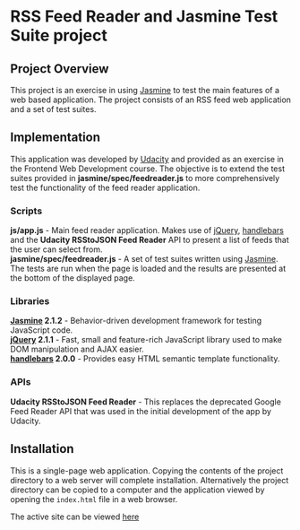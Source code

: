 # RSS Feed Reader and Jasmine Test Suite project

## Project Overview

This project is an exercise in using [Jasmine](http://jasmine.github.io/) to test the main features of a web based application. The project consists of an RSS feed web application and a set of test suites.

## Implementation

This application was developed by [Udacity](http://udacity.com) and provided as an exercise in the Frontend Web Development course. The objective is to extend the test suites provided in **jasmine/spec/feedreader.js** to more comprehensively test the functionality of the feed reader application.

### Scripts

**js/app.js** - Main feed reader application. Makes use of [jQuery](http://jquery.com), [handlebars](http://handlebarsjs.com/) and the **Udacity RSStoJSON Feed Reader** API to present a list of feeds that the user can select from.<br>
**jasmine/spec/feedreader.js** - A set of test suites written using [Jasmine](http://jasmine.github.io/). The tests are run when the page is loaded and the results are presented at the bottom of the displayed page.

### Libraries

**[Jasmine](http://jasmine.github.io/) 2.1.2** - Behavior-driven development framework for testing JavaScript code.<br>
**[jQuery](http://jquery.com) 2.1.1** - Fast, small and feature-rich JavaScript library used to make DOM manipulation and AJAX easier.<br>
**[handlebars](http://handlebarsjs.com/) 2.0.0** - Provides easy HTML semantic template functionality.

### APIs

**Udacity RSStoJSON Feed Reader** - This replaces the deprecated Google Feed Reader API that was used in the initial development of the app by Udacity.

## Installation

This is a single-page web application. Copying the contents of the project directory to a web server will complete installation. Alternatively the project directory can be copied to a computer and the application viewed by opening the `index.html` file in a web browser.

The active site can be viewed [here](http://ritchmct.github.io/frontend-nanodegree-feedreader/)
